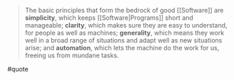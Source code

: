 > The basic principles that form the bedrock of good [[Software]] are **simplicity**, which keeps [[Software|Programs]] short and manageable; **clarity**, which makes sure they are easy to understand, for people as well as machines; **generality**, which means they work well in a broad range of situations and adapt well as new situations arise; and **automation**, which lets the machine do the work for us, freeing us from mundane tasks.

#quote